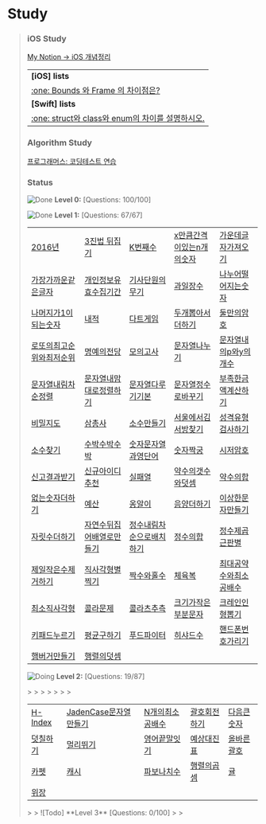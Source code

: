 # Study

>  ### iOS Study
>
> [My Notion → iOS 개념정리](https://www.notion.so/8d1aa3168a2d4b4192f66fe1f4fd4fa0?v=6cee9d2304b9438088cbdc579ee5ce9c)
>
>  
> <table>
> <tr> <td> <b> [iOS] lists </b> </td> </tr>
> <tr> <td> <a href = https://www.notion.so/ios-alex99091/8d1aa3168a2d4b4192f66fe1f4fd4fa0?v=6cee9d2304b9438088cbdc579ee5ce9c&p=5d6b4e5fa90f414e93ca8ae4f378db02&pm=s"><span>:one: Bounds 와 Frame 의 차이점은?</span> </a> </td> </tr>
> <tr> <td> <b> [Swift] lists </b> </td> </tr>
> <tr> <td> <a href = https://www.notion.so/ios-alex99091/8d1aa3168a2d4b4192f66fe1f4fd4fa0?v=d423338f54e04e87892b8b72f471537a&p=f3db55af2f5c4a35bb4b3b81fef4eb3d&pm=s"><span>:one: struct와 class와 enum의 차이를 설명하시오.</span> </a> </td> </tr>
> </table>
>
>
> ### Algorithm Study
>
>  [프로그래머스: 코딩테스트 연습](https://programmers.co.kr/learn/challenges)
>  
>  ### Status
>
>  ![Done] **Level 0:** [Questions: 100/100]
>
>  ![Done] **Level 1:** [Questions: 67/67]
> <table>
> <tr> 
> <td> <a href = https://github.com/alex99091/AlgorithmStudy/blob/main/SWIFT/LEVEL1/2016%EB%85%84.playground/Contents.swift>2016년</a> </td> 
> <td> <a href = https://github.com/alex99091/AlgorithmStudy/blob/main/SWIFT/LEVEL1/3%EC%A7%84%EB%B2%95%EB%92%A4%EC%A7%91%EA%B8%B0.playground/Contents.swift>3진법 뒤집기</a> </td> 
> <td> <a href = https://github.com/alex99091/AlgorithmStudy/blob/main/SWIFT/LEVEL1/K%EB%B2%88%EC%A7%B8%EC%88%98.playground/Contents.swift>K번째수</a> </td> 
> <td> <a href = https://github.com/alex99091/AlgorithmStudy/blob/main/SWIFT/LEVEL1/x%EB%A7%8C%ED%81%BC%EA%B0%84%EA%B2%A9%EC%9D%B4%EC%9E%88%EB%8A%94n%EA%B0%9C%EC%9D%98%EC%88%AB%EC%9E%90.playground/Contents.swift>x만큼간격이있는n개의숫자</a> </td> 
> <td> <a href = https://github.com/alex99091/AlgorithmStudy/blob/main/SWIFT/LEVEL1/%EA%B0%80%EC%9A%B4%EB%8D%B0%EA%B8%80%EC%9E%90%EA%B0%80%EC%A0%B8%EC%98%A4%EA%B8%B0.playground/Contents.swift>가운데글자가져오기</a> </td> 
> </tr>
> <tr> 
> <td> <a href = https://github.com/alex99091/AlgorithmStudy/blob/main/SWIFT/LEVEL1/%EA%B0%80%EC%9E%A5%EA%B0%80%EA%B9%8C%EC%9A%B4%EA%B0%99%EC%9D%80%EA%B8%80%EC%9E%90.playground/Contents.swift>가장가까운같은글자</a> </td> 
> <td> <a href = https://github.com/alex99091/AlgorithmStudy/blob/main/SWIFT/LEVEL1/%EA%B0%9C%EC%9D%B8%EC%A0%95%EB%B3%B4%EC%88%98%EC%A7%91%EC%9C%A0%ED%9A%A8%EA%B8%B0%EA%B0%84.playground/Contents.swift>개인정보유효수집기간</a> </td> 
> <td> <a href = https://github.com/alex99091/AlgorithmStudy/blob/main/SWIFT/LEVEL1/%EA%B8%B0%EC%82%AC%EB%8B%A8%EC%9B%90%EC%9D%98%EB%AC%B4%EA%B8%B0.playground/Contents.swift>기사단원의무기</a> </td> 
> <td> <a href = https://github.com/alex99091/AlgorithmStudy/blob/main/SWIFT/LEVEL1/%EA%B3%BC%EC%9D%BC%EC%9E%A5%EC%88%98.playground/Contents.swift>과일장수</a> </td> 
> <td> <a href = https://github.com/alex99091/AlgorithmStudy/blob/main/SWIFT/LEVEL1/%EB%82%98%EB%88%84%EC%96%B4%EB%96%A8%EC%96%B4%EC%A7%80%EB%8A%94%EC%88%AB%EC%9E%90.playground/Contents.swift>나누어떨어지는숫자</a> </td> 
> </tr>
> <tr> 
> <td> <a href = https://github.com/alex99091/AlgorithmStudy/blob/main/SWIFT/LEVEL1/%EB%82%98%EB%A8%B8%EC%A7%80%EA%B0%801%EC%9D%B4%EB%90%98%EB%8A%94%EC%88%98.playground/Contents.swift>나머지가1이되는숫자</a> </td> 
> <td> <a href = https://github.com/alex99091/AlgorithmStudy/blob/main/SWIFT/LEVEL1/%EB%82%B4%EC%A0%81.playground/Contents.swift>내적</a> </td> 
> <td> <a href = https://github.com/alex99091/AlgorithmStudy/blob/main/SWIFT/LEVEL1/%EB%8B%A4%ED%8A%B8%EA%B2%8C%EC%9E%84.playground/Contents.swift>다트게임</a> </td> 
> <td> <a href = https://github.com/alex99091/AlgorithmStudy/blob/main/SWIFT/LEVEL1/%EB%91%90%EA%B0%9C%EB%BD%91%EC%95%84%EC%84%9C%EB%8D%94%ED%95%98%EA%B8%B0.playground/Contents.swift>두개뽑아서더하기</a> </td> 
> <td> <a href = https://github.com/alex99091/AlgorithmStudy/blob/main/SWIFT/LEVEL1/%EB%91%98%EB%A7%8C%EC%9D%98%EC%95%94%ED%98%B8.playground/Contents.swift>둘만의암호</a> </td> 
> </tr>
> <tr> 
> <td> <a href = https://github.com/alex99091/AlgorithmStudy/blob/main/SWIFT/LEVEL1/%EB%A1%9C%EB%98%90%EC%9D%98%EC%B5%9C%EA%B3%A0%EC%88%9C%EC%9C%84%EC%99%80%EC%B5%9C%EC%A0%80%EC%88%9C%EC%9C%84%20.playground/Contents.swift>로또의최고순위와최저순위</a> </td> 
> <td> <a href = https://github.com/alex99091/AlgorithmStudy/blob/main/SWIFT/LEVEL1/%EB%AA%85%EC%98%88%EC%9D%98%EC%A0%84%EB%8B%B9(1).playground/Contents.swift>명예의전당</a> </td> 
> <td> <a href = https://github.com/alex99091/AlgorithmStudy/blob/main/SWIFT/LEVEL1/%EB%AA%A8%EC%9D%98%EA%B3%A0%EC%82%AC.playground/Contents.swift>모의고사</a> </td> 
> <td> <a href = https://github.com/alex99091/AlgorithmStudy/blob/main/SWIFT/LEVEL1/%EB%AC%B8%EC%9E%90%EC%97%B4%EB%82%98%EB%88%84%EA%B8%B0.playground/Contents.swift>문자열나누기</a> </td> 
> <td> <a href = https://github.com/alex99091/AlgorithmStudy/blob/main/SWIFT/LEVEL1/%EB%AC%B8%EC%9E%90%EC%97%B4%EB%82%B4p%EC%99%80y%EC%9D%98%EA%B0%9C%EC%88%98.playground/Contents.swift>문자열내의p와y의개수</a> </td> 
> </tr>
> <tr> 
> <td> <a href = https://github.com/alex99091/AlgorithmStudy/blob/main/SWIFT/LEVEL1/%EB%AC%B8%EC%9E%90%EC%97%B4%EB%82%B4%EB%A6%BC%EC%B0%A8%EC%88%9C%EC%9C%BC%EB%A1%9C%EC%A0%95%EB%A0%AC.playground/Contents.swift>문자열내림차순정렬</a> </td> 
> <td> <a href = https://github.com/alex99091/AlgorithmStudy/blob/main/SWIFT/LEVEL1/%EB%AC%B8%EC%9E%90%EC%97%B4%EB%82%B4%EB%A7%98%EB%8C%80%EB%A1%9C%EC%A0%95%EB%A0%AC%ED%95%98%EA%B8%B0.playground/Contents.swift>문자열내맘대로정렬하기</a> </td> 
> <td> <a href = https://github.com/alex99091/AlgorithmStudy/blob/main/SWIFT/LEVEL1/%EB%AC%B8%EC%9E%90%EC%97%B4%EB%8B%A4%EB%A3%A8%EA%B8%B0%EA%B8%B0%EB%B3%B8.playground/Contents.swift>문자열다루기기본</a> </td> 
> <td> <a href = https://github.com/alex99091/AlgorithmStudy/blob/main/SWIFT/LEVEL1/%EB%AC%B8%EC%9E%90%EC%97%B4%EC%9D%84%EC%A0%95%EC%88%98%EB%A1%9C%EB%B0%94%EA%BE%B8%EA%B8%B0.playground/Contents.swift>문자열정수로바꾸기</a> </td> 
> <td> <a href = https://github.com/alex99091/AlgorithmStudy/blob/main/SWIFT/LEVEL1/%EB%B6%80%EC%A1%B1%ED%95%9C%EA%B8%88%EC%95%A1%EA%B3%84%EC%82%B0%ED%95%98%EA%B8%B0.playground/Contents.swift>부족한금액계산하기</a> </td> 
> </tr>
> <tr> 
> <td> <a href = https://github.com/alex99091/AlgorithmStudy/blob/main/SWIFT/LEVEL1/%EB%B9%84%EB%B0%80%EC%A7%80%EB%8F%84.playground/Contents.swift>비밀지도</a> </td> 
> <td> <a href = https://github.com/alex99091/AlgorithmStudy/blob/main/SWIFT/LEVEL1/%EC%82%BC%EC%B4%9D%EC%82%AC.playground/Contents.swift>삼총사</a> </td> 
> <td> <a href = https://github.com/alex99091/AlgorithmStudy/blob/main/SWIFT/LEVEL1/%EC%86%8C%EC%88%98%EB%A7%8C%EB%93%A4%EA%B8%B0.playground/Contents.swift>소수만들기</a> </td> 
> <td> <a href = https://github.com/alex99091/AlgorithmStudy/blob/main/SWIFT/LEVEL1/%EC%84%9C%EC%9A%B8%EC%97%90%EC%84%9C%EA%B9%80%EC%84%9C%EB%B0%A9%EC%B0%BE%EA%B8%B0.playground/Contents.swift>서울에서김서방찾기</a> </td> 
> <td> <a href = https://github.com/alex99091/AlgorithmStudy/blob/main/SWIFT/LEVEL1/%EC%84%B1%EA%B2%A9%EC%9C%A0%ED%98%95%EA%B2%80%EC%82%AC%ED%95%98%EA%B8%B0.playground/Contents.swift>성격유형검사하기</a> </td> 
> </tr>
> <tr> 
> <td> <a href = https://github.com/alex99091/AlgorithmStudy/blob/main/SWIFT/LEVEL1/%EC%86%8C%EC%88%98%EC%B0%BE%EA%B8%B0.playground/Contents.swift>소수찾기</a> </td> 
> <td> <a href = https://github.com/alex99091/AlgorithmStudy/blob/main/SWIFT/LEVEL1/%EC%88%98%EB%B0%95%EC%88%98%EB%B0%95%EC%88%98%EB%B0%95.playground/Contents.swift>수박수박수박</a> </td> 
> <td> <a href = https://github.com/alex99091/AlgorithmStudy/blob/main/SWIFT/LEVEL1/%EC%88%AB%EC%9E%90%EB%AC%B8%EC%9E%90%EC%97%B4%EA%B3%BC%EC%98%81%EB%8B%A8%EC%96%B4.playground/Contents.swift>숫자문자열과영단어</a> </td> 
> <td> <a href = https://github.com/alex99091/AlgorithmStudy/blob/main/SWIFT/LEVEL1/%EC%88%AB%EC%9E%90%EC%A7%9D%EA%B6%81.playground/Contents.swift>숫자짝궁</a> </td> 
> <td> <a href = https://github.com/alex99091/AlgorithmStudy/blob/main/SWIFT/LEVEL1/%EC%8B%9C%EC%A0%80%EC%95%94%ED%98%B8.playground/Contents.swift>시저암호</a> </td> 
> </tr>
> <tr> 
> <td> <a href = https://github.com/alex99091/AlgorithmStudy/blob/main/SWIFT/LEVEL1/%EC%8B%A0%EA%B3%A0%EA%B2%B0%EA%B3%BC%EB%B0%9B%EA%B8%B0.playground/Contents.swift>신고결과받기</a> </td> 
> <td> <a href = https://github.com/alex99091/AlgorithmStudy/blob/main/SWIFT/LEVEL1/%EC%8B%A0%EA%B7%9C%EC%95%84%EC%9D%B4%EB%94%94%EC%B6%94%EC%B2%9C.playground/Contents.swift>신규아이디추천</a> </td> 
> <td> <a href = https://github.com/alex99091/AlgorithmStudy/blob/main/SWIFT/LEVEL1/%EC%8B%A4%ED%8C%A8%EC%9C%A8.playground/Contents.swift>실패열</a> </td> 
> <td> <a href = https://github.com/alex99091/AlgorithmStudy/blob/main/SWIFT/LEVEL1/%EC%95%BD%EC%88%98%EC%9D%98%EA%B0%9C%EC%88%98%EC%99%80%EB%8D%A7%EC%85%88.playground/Contents.swift>약수의갯수와덧셈</a> </td> 
> <td> <a href = https://github.com/alex99091/AlgorithmStudy/blob/main/SWIFT/LEVEL1/%EC%95%BD%EC%88%98%EC%9D%98%ED%95%A9.playground/Contents.swift>약수의합</a> </td> 
> </tr>
> <tr> 
> <td> <a href = https://github.com/alex99091/AlgorithmStudy/blob/main/SWIFT/LEVEL1/%EC%97%86%EB%8A%94%EC%88%AB%EC%9E%90%EB%8D%94%ED%95%98%EA%B8%B0.playground/Contents.swift>없는숫자더하기</a> </td> 
> <td> <a href = https://github.com/alex99091/AlgorithmStudy/blob/main/SWIFT/LEVEL1/%EC%98%88%EC%82%B0.playground/Contents.swift>예산</a> </td> 
> <td> <a href = https://github.com/alex99091/AlgorithmStudy/blob/main/SWIFT/LEVEL1/%EC%98%B9%EC%95%8C%EC%9D%B4.playground/Contents.swift>옹알이</a> </td> 
> <td> <a href = https://github.com/alex99091/AlgorithmStudy/blob/main/SWIFT/LEVEL1/%EC%9D%8C%EC%96%91%EB%8D%94%ED%95%98%EA%B8%B0.playground/Contents.swift>음양더하기</a> </td> 
> <td> <a href = https://github.com/alex99091/AlgorithmStudy/blob/main/SWIFT/LEVEL1/%EC%9D%B4%EC%83%81%ED%95%9C%EB%AC%B8%EC%9E%90%EB%A7%8C%EB%93%A4%EA%B8%B0.playground/Contents.swift>이상한문자만들기</a> </td> 
> </tr>
> <tr> 
> <td> <a href = https://github.com/alex99091/AlgorithmStudy/blob/main/SWIFT/LEVEL1/%EC%9E%90%EB%A6%BF%EC%88%98%EB%8D%94%ED%95%98%EA%B8%B0.playground/Contents.swift>자릿수더하기</a> </td> 
> <td> <a href = https://github.com/alex99091/AlgorithmStudy/blob/main/SWIFT/LEVEL1/%EC%9E%90%EC%97%B0%EC%88%98%EB%92%A4%EC%A7%91%EC%96%B4%EB%B0%B0%EC%97%B4%EB%A1%9C%EB%A7%8C%EB%93%A4%EA%B8%B0.playground/Contents.swift>자연수뒤집어배열로만들기</a> </td> 
> <td> <a href = https://github.com/alex99091/AlgorithmStudy/blob/main/SWIFT/LEVEL1/%EC%A0%95%EC%88%98%EB%82%B4%EB%A6%BC%EC%B0%A8%EC%88%9C%EC%9C%BC%EB%A1%9C%EB%B0%B0%EC%B9%98%ED%95%98%EA%B8%B0.playground/Contents.swift>정수내림차순으로배치하기</a> </td> 
> <td> <a href = https://github.com/alex99091/AlgorithmStudy/blob/main/SWIFT/LEVEL1/%EC%A0%95%EC%88%98%EC%9D%98%ED%95%A9.playground/Contents.swift>정수의합</a> </td> 
> <td> <a href = https://github.com/alex99091/AlgorithmStudy/blob/main/SWIFT/LEVEL1/%EC%A0%95%EC%88%98%EC%A0%9C%EA%B3%B1%EA%B7%BC%ED%8C%90%EB%B3%84.playground/Contents.swift>정수제곱근판별</a> </td> 
> </tr>
> <tr> 
> <td> <a href = https://github.com/alex99091/AlgorithmStudy/blob/main/SWIFT/LEVEL1/%EC%A0%9C%EC%9D%BC%EC%9E%91%EC%9D%80%EC%88%98%EC%A0%9C%EA%B1%B0%ED%95%98%EA%B8%B0.playground/Contents.swift>제일작은수제거하기</a> </td> 
> <td> <a href = https://github.com/alex99091/AlgorithmStudy/blob/main/SWIFT/LEVEL1/%EC%A7%81%EC%82%AC%EA%B0%81%ED%98%95%EB%B3%84%EC%B0%8D%EA%B8%B0.playground/Contents.swift>직사각형별찍기</a> </td> 
> <td> <a href = https://github.com/alex99091/AlgorithmStudy/blob/main/SWIFT/LEVEL1/%EC%A7%9D%EC%88%98%EC%99%80%ED%99%80%EC%88%98.playground/Contents.swift>짝수와홀수</a> </td> 
> <td> <a href = https://github.com/alex99091/AlgorithmStudy/blob/main/SWIFT/LEVEL1/%EC%B2%B4%EC%9C%A1%EB%B3%B5.playground/Contents.swift>체육복</a> </td> 
> <td> <a href = https://github.com/alex99091/AlgorithmStudy/blob/main/SWIFT/LEVEL1/%EC%B5%9C%EB%8C%80%EA%B3%B5%EC%95%BD%EC%88%98%EC%99%80%EC%B5%9C%EC%86%8C%EA%B3%B5%EB%B0%B0%EC%88%98.playground/Contents.swift>최대공약수와최소공배수</a> </td> 
> </tr>
> <tr> 
> <td> <a href = https://github.com/alex99091/AlgorithmStudy/blob/main/SWIFT/LEVEL1/%EC%B5%9C%EC%86%8C%EC%A7%81%EC%82%AC%EA%B0%81%ED%98%95.playground/Contents.swift>최소직사각형</a> </td> 
> <td> <a href = https://github.com/alex99091/AlgorithmStudy/blob/main/SWIFT/LEVEL1/%EC%BD%9C%EB%9D%BC%EB%AC%B8%EC%A0%9C.playground/Contents.swift>콜라문제</a> </td> 
> <td> <a href = https://github.com/alex99091/AlgorithmStudy/blob/main/SWIFT/LEVEL1/%EC%BD%9C%EB%9D%BC%EC%B8%A0%EC%B6%94%EC%B8%A1.playground/Contents.swift>콜라츠추측</a> </td> 
> <td> <a href = https://github.com/alex99091/AlgorithmStudy/blob/main/SWIFT/LEVEL1/%ED%81%AC%EA%B8%B0%EA%B0%80%EC%9E%91%EC%9D%80%EB%B6%80%EB%B6%84%EB%AC%B8%EC%9E%90.playground/Contents.swift>크기가작은부분문자</a> </td> 
> <td> <a href = https://github.com/alex99091/AlgorithmStudy/blob/main/SWIFT/LEVEL1/%ED%81%AC%EB%A0%88%EC%9D%B8%EC%9D%B8%ED%98%95%EB%BD%91%EA%B8%B0.playground/Contents.swift>크레인인형뽑기</a> </td> 
> </tr>
> <tr> 
> <td> <a href = https://github.com/alex99091/AlgorithmStudy/blob/main/SWIFT/LEVEL1/%ED%82%A4%ED%8C%A8%EB%93%9C%EB%88%84%EB%A5%B4%EA%B8%B0.playground/Contents.swift>키패드누르기</a> </td> 
> <td> <a href = https://github.com/alex99091/AlgorithmStudy/blob/main/SWIFT/LEVEL1/%ED%8F%89%EA%B7%A0%EA%B5%AC%ED%95%98%EA%B8%B0.playground/Contents.swift>평균구하기</a> </td> 
> <td> <a href = https://github.com/alex99091/AlgorithmStudy/blob/main/SWIFT/LEVEL1/%ED%91%B8%EB%93%9C%ED%8C%8C%EC%9D%B4%ED%84%B0.playground/Contents.swift>푸드파이터</a> </td> 
> <td> <a href = https://github.com/alex99091/AlgorithmStudy/blob/main/SWIFT/LEVEL1/%ED%95%98%EC%83%A4%EB%93%9C%EC%88%98.playground/Contents.swift>히샤드수</a> </td> 
> <td> <a href = https://github.com/alex99091/AlgorithmStudy/blob/main/SWIFT/LEVEL1/%ED%95%B8%EB%93%9C%ED%8F%B0%EB%B2%88%ED%98%B8%EA%B0%80%EB%A6%AC%EA%B8%B0.playground/Contents.swift>핸드폰번호가리기</a> </td> 
> </tr>
> <tr> 
> <td> <a href = https://github.com/alex99091/AlgorithmStudy/blob/main/SWIFT/LEVEL1/%ED%96%84%EB%B2%84%EA%B1%B0%EB%A7%8C%EB%93%A4%EA%B8%B0.playground/Contents.swift>햄버거만들기</a> </td> 
> <td> <a href = https://github.com/alex99091/AlgorithmStudy/blob/main/SWIFT/LEVEL1/%ED%96%89%EB%A0%AC%EC%9D%98%EB%8D%A7%EC%85%88.playground/Contents.swift>행렬의덧셈</a> </td> 
> <td>  </td> <td>  </td> <td>  </td> 
> </tr>
> </table>
>
>
>  ![Doing] **Level 2:** [Questions: 19/87]
>
>
><table>
> <tr> 
> <td> <a href = https://github.com/alex99091/AlgorithmStudy/blob/main/SWIFT/LEVEL2/H-Index.playground/Contents.swift>H-Index</a> </td> 
> <td> <a href = https://github.com/alex99091/AlgorithmStudy/blob/main/SWIFT/LEVEL2/JadenCase%EB%AC%B8%EC%9E%90%EC%97%B4%EB%A7%8C%EB%93%A4%EA%B8%B0.playground/Contents.swift>JadenCase문자열만들기</a> </td> 
> <td> <a href = https://github.com/alex99091/AlgorithmStudy/blob/main/SWIFT/LEVEL2/N%EA%B0%9C%EC%9D%98%EC%B5%9C%EC%86%8C%EA%B3%B5%EB%B0%B0%EC%88%98.playground/Contents.swift>N개의최소공배수</a> </td> 
> <td> <a href = https://github.com/alex99091/AlgorithmStudy/blob/main/SWIFT/LEVEL2/%EA%B4%84%ED%98%B8%ED%9A%8C%EC%A0%84%ED%95%98%EA%B8%B0.playground/Contents.swift>괄호회전하기</a> </td> 
> <td> <a href = https://github.com/alex99091/AlgorithmStudy/blob/main/SWIFT/LEVEL2/%EB%8B%A4%EC%9D%8C%ED%81%B0%EC%88%AB%EC%9E%90.playground/Contents.swift>다음큰숫자</a> </td> 
> </tr>
> <tr> 
> <td> <a href = https://github.com/alex99091/AlgorithmStudy/blob/main/SWIFT/LEVEL2/%EB%8D%A7%EC%B9%A0%ED%95%98%EA%B8%B0.playground/Contents.swift>덧칠하기</a> </td> 
> <td> <a href = https://github.com/alex99091/AlgorithmStudy/blob/main/SWIFT/LEVEL2/%EB%A9%80%EB%A6%AC%EB%9B%B0%EA%B8%B0.playground/Contents.swift>멀리뛰기</a> </td> 
> <td> <a href = https://github.com/alex99091/AlgorithmStudy/blob/main/SWIFT/LEVEL2/%EC%98%81%EC%96%B4%EB%81%9D%EB%A7%90%EC%9E%87%EA%B8%B0.playground/Contents.swift>영어끝말잇기</a> </td> 
> <td> <a href = https://github.com/alex99091/AlgorithmStudy/blob/main/SWIFT/LEVEL2/%EC%98%88%EC%83%81%EB%8C%80%EC%A7%84%ED%91%9C.playground/Contents.swift>예상대진표</a> </td> 
> <td> <a href = https://github.com/alex99091/AlgorithmStudy/blob/main/SWIFT/LEVEL2/%EC%98%AC%EB%B0%94%EB%A5%B8%EA%B4%84%ED%98%B8.playground/Contents.swift>올바른괄호</a> </td> 
> </tr>
> <tr> 
> <td> <a href = https://github.com/alex99091/AlgorithmStudy/blob/main/SWIFT/LEVEL2/%EC%B9%B4%ED%8E%AB.playground/Contents.swift>카펫</a> </td> 
> <td> <a href = https://github.com/alex99091/AlgorithmStudy/blob/main/SWIFT/LEVEL2/%EC%BA%90%EC%8B%9C.playground/Contents.swift>캐시</a> </td> 
> <td> <a href = https://github.com/alex99091/AlgorithmStudy/blob/main/SWIFT/LEVEL2/%ED%8C%8C%EB%B3%B4%EB%82%98%EC%B9%98%EC%88%98.playground/Contents.swift>파보나치수</a> </td> 
> <td> <a href = https://github.com/alex99091/AlgorithmStudy/blob/main/SWIFT/LEVEL2/%ED%96%89%EB%A0%AC%EC%9D%98%EA%B3%B1%EC%85%88.playground/Contents.swift>행렬의곱셈</a> </td> 
> <td> <a href = https://github.com/alex99091/AlgorithmStudy/blob/main/SWIFT/LEVEL2/%ED%96%89%EB%A0%AC%EC%9D%98%EA%B3%B1%EC%85%88.playground/Contents.swift>귤</a> </td> 
> </tr>
<tr> 
> <td> <a href = https://github.com/alex99091/AlgorithmStudy/blob/main/SWIFT/LEVEL2/%EC%B9%B4%ED%8E%AB.playground/Contents.swift>위장</a> </td> 
> <td> </td> 
> <td> </td> 
> <td> </td> 
> <td> </td> 
> </tr>
> </table>
>  
>  ![Todo] **Level 3** [Questions: 0/100]
>
>  

[Pausing]: https://img.shields.io/badge/-Pausing-red
[ToDo]: https://img.shields.io/badge/-ToDo-yellow
[Doing]: https://img.shields.io/badge/-Doing-green
[Done]: https://img.shields.io/badge/-Done-blue


